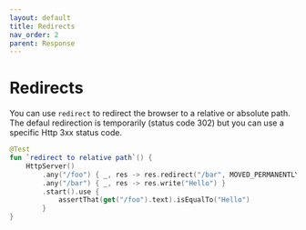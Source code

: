 ```yaml
---
layout: default
title: Redirects
nav_order: 2
parent: Response
---
```


# Redirects

You can use `redirect` to redirect the browser to a relative or absolute path. 
The defaul redirection is temporarily (status code 302) but you can use a specific Http 3xx status code.

```kotlin
@Test
fun `redirect to relative path`() {
    HttpServer()
        .any("/foo") { _, res -> res.redirect("/bar", MOVED_PERMANENTLY_301) }
        .any("/bar") { _, res -> res.write("Hello") }
        .start().use {
            assertThat(get("/foo").text).isEqualTo("Hello")
        }
}
```